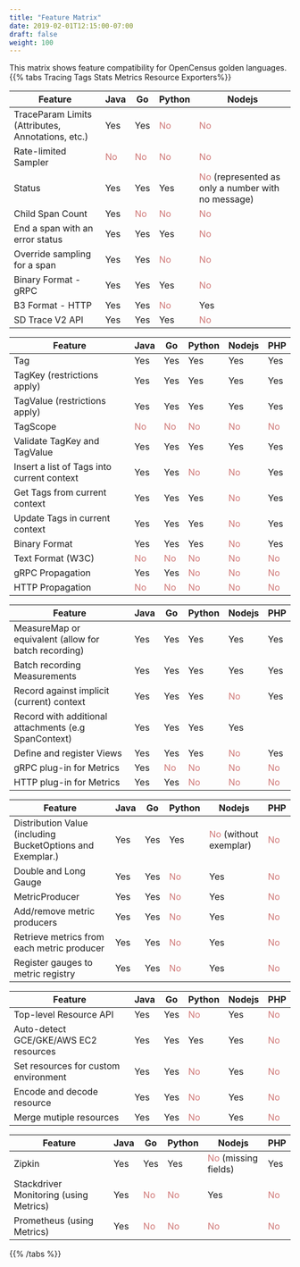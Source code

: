 ```yaml
---
title: "Feature Matrix"
date: 2019-02-01T12:15:00-07:00
draft: false
weight: 100
---
```


This matrix shows feature compatibility for OpenCensus golden languages.
{{% tabs Tracing Tags Stats Metrics Resource Exporters%}}

Feature|Java|Go|Python|Nodejs
---|---|---|---|---
TraceParam Limits (Attributes, Annotations, etc.)|Yes|Yes|<span style="color: #CF7675">No</span>|<span style="color: #CF7675">No</span>
Rate-limited Sampler|<span style="color: #CF7675">No</span>|<span style="color: #CF7675">No</span>|<span style="color: #CF7675">No</span>|<span style="color: #CF7675">No</span>
Status|Yes|Yes|Yes|<span style="color: #CF7675">No</span> (represented as only a number with no message)
Child Span Count|Yes|<span style="color: #CF7675">No</span>|<span style="color: #CF7675">No</span>|<span style="color: #CF7675">No</span>
End a span with an error status|Yes|Yes|Yes|<span style="color: #CF7675">No</span>
Override sampling for a span|Yes|Yes|<span style="color: #CF7675">No</span>|<span style="color: #CF7675">No</span>
Binary Format - gRPC|Yes|Yes|Yes|<span style="color: #CF7675">No</span>
B3 Format - HTTP|Yes|Yes|<span style="color: #CF7675">No</span>|Yes
SD Trace V2 API|Yes|Yes|Yes|<span style="color: #CF7675">No</span>

Feature|Java|Go|Python|Nodejs|PHP
---|---|---|---|---|---
Tag|Yes|Yes|Yes|Yes|Yes
TagKey (restrictions apply)|Yes|Yes|Yes|Yes|Yes
TagValue (restrictions apply)|Yes|Yes|Yes|Yes|Yes
TagScope|<span style="color: #CF7675">No</span>|<span style="color: #CF7675">No</span>|<span style="color: #CF7675">No</span>|<span style="color: #CF7675">No</span>|<span style="color: #CF7675">No</span>
Validate TagKey and TagValue|Yes|Yes|Yes|Yes|Yes
Insert a list of Tags into current context|Yes|Yes|<span style="color: #CF7675">No</span>|<span style="color: #CF7675">No</span>|Yes
Get Tags from current context|Yes|Yes|Yes|<span style="color: #CF7675">No</span>|Yes
Update Tags in current context|Yes|Yes|Yes|<span style="color: #CF7675">No</span>|Yes
Binary Format|Yes|Yes|Yes|<span style="color: #CF7675">No</span>|Yes
Text Format (W3C)|<span style="color: #CF7675">No</span>|<span style="color: #CF7675">No</span>|<span style="color: #CF7675">No</span>|<span style="color: #CF7675">No</span>|<span style="color: #CF7675">No</span>
gRPC Propagation|Yes|Yes|<span style="color: #CF7675">No</span>|<span style="color: #CF7675">No</span>|<span style="color: #CF7675">No</span>
HTTP Propagation|<span style="color: #CF7675">No</span>|<span style="color: #CF7675">No</span>|<span style="color: #CF7675">No</span>|<span style="color: #CF7675">No</span>|<span style="color: #CF7675">No</span>

Feature|Java|Go|Python|Nodejs|PHP
---|---|---|---|---|---
MeasureMap or equivalent (allow for batch recording)|Yes|Yes|Yes|Yes|Yes
Batch recording Measurements|Yes|Yes|Yes|Yes|Yes
Record against implicit (current) context|Yes|Yes|Yes|<span style="color: #CF7675">No</span>|Yes
Record with additional attachments (e.g SpanContext)|Yes|Yes|Yes|Yes
Define and register Views|Yes|Yes|Yes|<span style="color: #CF7675">No</span>|Yes
gRPC plug-in for Metrics|Yes|<span style="color: #CF7675">No</span>|<span style="color: #CF7675">No</span>|<span style="color: #CF7675">No</span>|<span style="color: #CF7675">No</span>
HTTP plug-in for Metrics|Yes|Yes|<span style="color: #CF7675">No</span>|<span style="color: #CF7675">No</span>|<span style="color: #CF7675">No</span>

Feature|Java|Go|Python|Nodejs|PHP
---|---|---|---|---|---
Distribution Value (including BucketOptions and Exemplar.)|Yes|Yes|Yes|<span style="color: #CF7675">No</span> (without exemplar)|<span style="color: #CF7675">No</span>
Double and Long Gauge|Yes|Yes|<span style="color: #CF7675">No</span>|Yes|<span style="color: #CF7675">No</span>
MetricProducer|Yes|Yes|<span style="color: #CF7675">No</span>|Yes|<span style="color: #CF7675">No</span>
Add/remove metric producers|Yes|Yes|<span style="color: #CF7675">No</span>|Yes|<span style="color: #CF7675">No</span>
Retrieve metrics from each metric producer|Yes|Yes|<span style="color: #CF7675">No</span>|Yes|<span style="color: #CF7675">No</span>
Register gauges to metric registry|Yes|Yes|<span style="color: #CF7675">No</span>|Yes|<span style="color: #CF7675">No</span>

Feature|Java|Go|Python|Nodejs|PHP
---|---|---|---|---|---
Top-level Resource API|Yes|Yes|<span style="color: #CF7675">No</span>|Yes|<span style="color: #CF7675">No</span>
Auto-detect GCE/GKE/AWS EC2 resources|Yes|Yes|Yes|Yes|<span style="color: #CF7675">No</span>
Set resources for custom environment|Yes|Yes|<span style="color: #CF7675">No</span>|Yes|<span style="color: #CF7675">No</span>
Encode and decode resource|Yes|Yes|<span style="color: #CF7675">No</span>|Yes|<span style="color: #CF7675">No</span>
Merge mutiple resources|Yes|Yes|<span style="color: #CF7675">No</span>|Yes|<span style="color: #CF7675">No</span>

Feature|Java|Go|Python|Nodejs|PHP
---|---|---|---|---|---
Zipkin|Yes|Yes|Yes|<span style="color: #CF7675">No</span> (missing fields)|Yes
Stackdriver Monitoring (using Metrics)|Yes|<span style="color: #CF7675">No</span>|<span style="color: #CF7675">No</span>|Yes|<span style="color: #CF7675">No</span>
Prometheus (using Metrics)|Yes|<span style="color: #CF7675">No</span>|<span style="color: #CF7675">No</span>|<span style="color: #CF7675">No</span>|<span style="color: #CF7675">No</span>

{{% /tabs %}}

